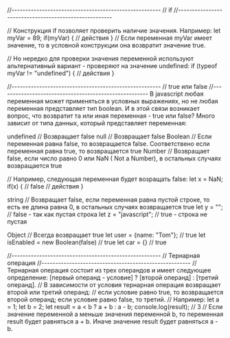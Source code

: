 //------------------------------------------------------ // if //------------------------------------------------------

// Конструкция if позволяет проверить наличие значения. Например:
let myVar = 89; if(myVar) { // действия } // Если переменная myVar имеет значение, то в условной конструкции она
возвратит значение true.

// Но нередко для проверки значения переменной используют альтернативный вариант - проверяют на значение undefined:
if (typeof myVar != "undefined") { // действия }

//------------------------------------------------------ // true или false
//------------------------------------------------------ В javascript любая переменная может применяться в условных
выражениях, но не любая переменная представляет тип boolean. И в этой связи возникает вопрос, что возвратит та или иная
переменная - true или false? Много зависит от типа данных, который представляет переменная:

undefined // Возвращает false null // Возвращает false Boolean // Если переменная равна false, то возвращается false.
Соответствено если переменная равна true, то возвращается true Number // Возвращает false, если число равно 0 или NaN (
Not a Number), в остальных случаях возвращается true

// Например, следующая переменная будет возращать false:
let x = NaN; if(x) { // false // действия }

string // Возвращает false, если переменная равна пустой строке, то есть ее длина равна 0, в остальных случаях
возвращается true let y = ""; // false - так как пустая строка let z = "javascript"; // true - строка не пустая

Object // Всегда возвращает true let user = {name: "Tom"}; // true let isEnabled = new Boolean(false) // true let car =
{} // true

//------------------------------------------------------ // Тернарная операция
//------------------------------------------------------ // Тернарная операция состоит из трех операндов и имеет
следующее определение: [первый операнд - условие] ? [второй операнд] : [третий операнд]. // В зависимости от условия
тернарная операция возвращает второй или третий операнд:
// если условие равно true, то возвращается второй операнд; если условие равно false, то третий. // Например:
let a = 1; let b = 2; let result = a < b ? a + b : a - b; console.log(result); // 3 // Если значение переменной a меньше
значения переменной b, то переменная result будет равняться a + b. Иначе значение result будет равняться a - b.





